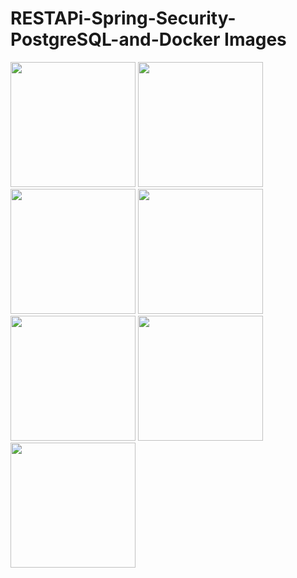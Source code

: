 # RESTAPi-Spring-Security-PostgreSQL-and-Docker Images

<p>
<a href="https://github.com/muratcelikk/RESTAP--JPA-Spring-Security-PostgreSQL-and-Docker/blob/main/img/SpringBoot-Postgres.jpg" target="_blank">
<img src="https://github.com/muratcelikk/RESTAP--JPA-Spring-Security-PostgreSQL-and-Docker/blob/main/img/SpringBoot-Postgres.jpg" width="200" style="max-width:100%;"></a>

<a href="https://github.com/muratcelikk/RESTAP--JPA-Spring-Security-PostgreSQL-and-Docker/blob/main/img/dockeryml.jpg" target="_blank">
<img src="https://github.com/muratcelikk/RESTAP--JPA-Spring-Security-PostgreSQL-and-Docker/blob/main/img/dockeryml.jpg" width="200" style="max-width:100%;"></a>

<a href="https://github.com/muratcelikk/RESTAP--JPA-Spring-Security-PostgreSQL-and-Docker/blob/main/img/postgres2.jpg" target="_blank">
<img src="https://github.com/muratcelikk/RESTAP--JPA-Spring-Security-PostgreSQL-and-Docker/blob/main/img/postgres2.jpg" width="200" style="max-width:100%;"></a>

<a href="https://github.com/muratcelikk/RESTAP--JPA-Spring-Security-PostgreSQL-and-Docker/blob/main/img/giri%C5%9F.jpg" target="_blank">
<img src="https://github.com/muratcelikk/RESTAP--JPA-Spring-Security-PostgreSQL-and-Docker/blob/main/img/giri%C5%9F.jpg" width="200" style="max-width:100%;"></a>

<a href="https://github.com/muratcelikk/RESTAP--JPA-Spring-Security-PostgreSQL-and-Docker/blob/main/img/giri%C5%9F2.jpg" target="_blank">
<img src="https://github.com/muratcelikk/RESTAP--JPA-Spring-Security-PostgreSQL-and-Docker/blob/main/img/giri%C5%9F2.jpg" width="200" style="max-width:100%;"></a>

<a href="https://github.com/muratcelikk/RESTAP--JPA-Spring-Security-PostgreSQL-and-Docker/blob/main/img/user.jpg" target="_blank">
<img src="https://github.com/muratcelikk/RESTAP--JPA-Spring-Security-PostgreSQL-and-Docker/blob/main/img/user.jpg" width="200" style="max-width:100%;"></a>

<a href="https://github.com/muratcelikk/RESTAP--JPA-Spring-Security-PostgreSQL-and-Docker/blob/main/img/user2.jpg" target="_blank">
<img src="https://github.com/muratcelikk/RESTAP--JPA-Spring-Security-PostgreSQL-and-Docker/blob/main/img/user2.jpg" width="200" style="max-width:100%;"></a>


